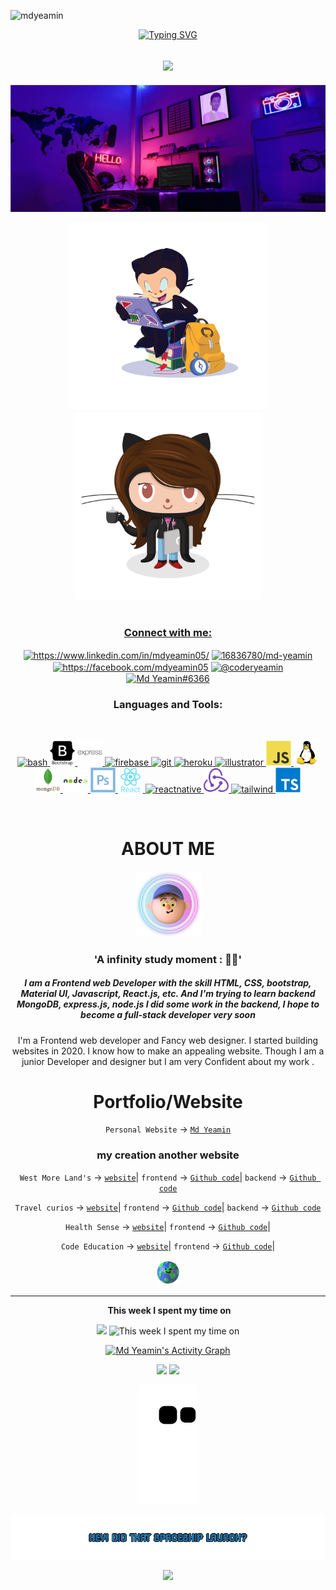 
<div align="center">
  <p align="left"> <img src="https://komarev.com/ghpvc/?username=mdyeamin&label=Profile%20views&color=0e75b6&style=flat" alt="mdyeamin" /> </p>

<div align="center">
  
[![Typing SVG](https://readme-typing-svg.herokuapp.com?size=32&duration=4000&color=FF58C4&center=true&width=500&lines=Hi,+this+is++Yeamin...💻;But,+you+can+call+me...;JavaScript+Lover...❤;Thank+you+so+much+for...;Following+my+GitHub🥰)](https://mdyeamin.netlify.app/)





<h2 align="center">
  <a href="https://github.com/mdyeamin"><img src="https://readme-typing-svg.herokuapp.com?lines=MERN+Stack+developer+;API+developer;Frontend+developer;user+interface+(UI);user+experience+(UX);Competitive+Programmer;DS%20|%20Algorithms%20|%20OOP%20;Always%20learning%20new%20things&center=true&width=500&height=50"></a>
</h2>
</div>


<p align="left">
  <img alt="" style="{max-height: 0px}" src="img/header.jpg">
</p>
<div align="center">
<!--- portfolio launch image --->
<a href="https://mdyeamin.netlify.app/">
  <img height="300" src="img/coder_husbend.png"/>
  <img height="300" src="img/coder_wife.png"/>
</div>
  
  
  

<br>

<!-- - 🌱 I’m currently learning **TS, react native, redux**

- 👨‍💻 All of my projects are available at [https://mdyeamin.netlify.app/](https://mdyeamin.netlify.app/)

- 📝 I regularly write articles on [https://stackoverflow.com/users/16836780/md-yeamin?tab=articles](https://stackoverflow.com/users/16836780/md-yeamin?tab=articles)

- 💬 Ask me about **react,TS,JS**

- 📄 Know about my experiences [https://drive.google.com/file/d/1VY0HU-u08JcHzFz_YsekAbUs4G3fW4Pc/view?usp=sharing](https://drive.google.com/file/d/1VY0HU-u08JcHzFz_YsekAbUs4G3fW4Pc/view?usp=sharing) -->

<h3 align="center">Connect with me:</h3>
<p align="center">
<a href="https://www.linkedin.com/in/mdyeamin05/" target="blank"><img align="center" src="https://raw.githubusercontent.com/rahuldkjain/github-profile-readme-generator/master/src/images/icons/Social/linked-in-alt.svg" alt="https://www.linkedin.com/in/mdyeamin05/" height="30" width="40" /></a>
<a href="https://stackoverflow.com/users/16836780/md-yeamin" target="blank"><img align="center" src="https://raw.githubusercontent.com/rahuldkjain/github-profile-readme-generator/master/src/images/icons/Social/stack-overflow.svg" alt="16836780/md-yeamin" height="30" width="40" /></a>
<a href="https://facebook.com/mdyeamin05" target="blank"><img align="center" src="https://raw.githubusercontent.com/rahuldkjain/github-profile-readme-generator/master/src/images/icons/Social/facebook.svg" alt="https://facebook.com/mdyeamin05" height="30" width="40" /></a>
<a href="https://medium.com/@coderyeamin" target="blank"><img align="center" src="https://raw.githubusercontent.com/rahuldkjain/github-profile-readme-generator/master/src/images/icons/Social/medium.svg" alt="@coderyeamin" height="30" width="40" /></a>
<a href="https://discord.gg/Md Yeamin#6366" target="blank"><img align="center" src="https://raw.githubusercontent.com/rahuldkjain/github-profile-readme-generator/master/src/images/icons/Social/discord.svg" alt="Md Yeamin#6366" height="30" width="40" /></a>
</p>


<h3 align="center">Languages and Tools:</h3>
</br>
<p align="center"> <a href="https://www.gnu.org/software/bash/" target="_blank" rel="noreferrer"> <img src="https://www.vectorlogo.zone/logos/gnu_bash/gnu_bash-icon.svg" alt="bash" width="40" height="40"/> </a> <a href="https://getbootstrap.com" target="_blank" rel="noreferrer"> <img src="https://raw.githubusercontent.com/devicons/devicon/master/icons/bootstrap/bootstrap-plain-wordmark.svg" alt="bootstrap" width="40" height="40"/> </a> <a href="https://expressjs.com" target="_blank" rel="noreferrer"> <img src="https://raw.githubusercontent.com/devicons/devicon/master/icons/express/express-original-wordmark.svg" alt="express" width="40" height="40"/> </a> <a href="https://firebase.google.com/" target="_blank" rel="noreferrer"> <img src="https://www.vectorlogo.zone/logos/firebase/firebase-icon.svg" alt="firebase" width="40" height="40"/> </a> <a href="https://git-scm.com/" target="_blank" rel="noreferrer"> <img src="https://www.vectorlogo.zone/logos/git-scm/git-scm-icon.svg" alt="git" width="40" height="40"/> </a> <a href="https://heroku.com" target="_blank" rel="noreferrer"> <img src="https://www.vectorlogo.zone/logos/heroku/heroku-icon.svg" alt="heroku" width="40" height="40"/> </a> <a href="https://www.adobe.com/in/products/illustrator.html" target="_blank" rel="noreferrer"> <img src="https://www.vectorlogo.zone/logos/adobe_illustrator/adobe_illustrator-icon.svg" alt="illustrator" width="40" height="40"/> </a> <a href="https://developer.mozilla.org/en-US/docs/Web/JavaScript" target="_blank" rel="noreferrer"> <img src="https://raw.githubusercontent.com/devicons/devicon/master/icons/javascript/javascript-original.svg" alt="javascript" width="40" height="40"/> </a> <a href="https://www.linux.org/" target="_blank" rel="noreferrer"> <img src="https://raw.githubusercontent.com/devicons/devicon/master/icons/linux/linux-original.svg" alt="linux" width="40" height="40"/> </a> <a href="https://www.mongodb.com/" target="_blank" rel="noreferrer"> <img src="https://raw.githubusercontent.com/devicons/devicon/master/icons/mongodb/mongodb-original-wordmark.svg" alt="mongodb" width="40" height="40"/> </a> <a href="https://nodejs.org" target="_blank" rel="noreferrer"> <img src="https://raw.githubusercontent.com/devicons/devicon/master/icons/nodejs/nodejs-original-wordmark.svg" alt="nodejs" width="40" height="40"/> </a> <a href="https://www.photoshop.com/en" target="_blank" rel="noreferrer"> <img src="https://raw.githubusercontent.com/devicons/devicon/master/icons/photoshop/photoshop-line.svg" alt="photoshop" width="40" height="40"/> </a> <a href="https://reactjs.org/" target="_blank" rel="noreferrer"> <img src="https://raw.githubusercontent.com/devicons/devicon/master/icons/react/react-original-wordmark.svg" alt="react" width="40" height="40"/> </a> <a href="https://reactnative.dev/" target="_blank" rel="noreferrer"> <img src="https://reactnative.dev/img/header_logo.svg" alt="reactnative" width="40" height="40"/> </a> <a href="https://redux.js.org" target="_blank" rel="noreferrer"> <img src="https://raw.githubusercontent.com/devicons/devicon/master/icons/redux/redux-original.svg" alt="redux" width="40" height="40"/> </a> <a href="https://tailwindcss.com/" target="_blank" rel="noreferrer"> <img src="https://www.vectorlogo.zone/logos/tailwindcss/tailwindcss-icon.svg" alt="tailwind" width="40" height="40"/> </a> <a href="https://www.typescriptlang.org/" target="_blank" rel="noreferrer"> <img src="https://raw.githubusercontent.com/devicons/devicon/master/icons/typescript/typescript-original.svg" alt="typescript" width="40" height="40"/> </a> </p>





<div align="center">
&nbsp;
<h1 align="center">
  ABOUT ME
</h1>
  
<img width="105" height="105" src="img/boy.png" />

<h3>'A infinity study moment :  🎊💓'</h3>

<h5>  
I am a Frontend web Developer with the skill HTML, CSS, bootstrap, Material UI, Javascript, React.js, etc.
And I'm trying to learn backend MongoDB, express.js, node.js
I did some work in the backend,
I hope to become a full-stack developer very soon
</h5>
I'm a Frontend web developer and Fancy web designer. I started building websites in 2020. I know how to make an appealing website. Though I am a junior Developer and designer but I am very Confident about my work .
  

</div>
 <!--- Portfolio/Website --->  
  
<h1 align="center">
    Portfolio/Website
    </h2>
   
  `Personal Website` -> <a href="https://mdyeamin.netlify.app/" target="_blank">`Md Yeamin`</a>
  
  <h3 align="center">
    my creation another website 
    </h2>
   
  `West More Land's` -> <a href="https://west-more-land-s.web.app/" target="_blank">`website`</a>|
  `frontend` -> <a href="https://github.com/mdyeamin/-niche-website-client-side" target="_blank">`Github code`</a>|
  `backend` -> <a href="https://github.com/mdyeamin/-niche-website-server-side" target="_blank">`Github code`</a>
   </br>

  `Travel curios` -> <a href="https://travel-curiosity.web.app/" target="_blank">`website`</a>|
  `frontend` -> <a href="https://github.com/mdyeamin/tourism-or-delivery-website-client-side" target="_blank">`Github code`</a>|
  `backend` -> <a href="https://github.com/mdyeamin/tourism-or-delivery-website-server-side" target="_blank">`Github code`</a>

  `Health Sense` -> <a href="https://health-sense-d3b2a.web.app/" target="_blank">`website`</a>|
  `frontend` -> <a href="https://github.com/mdyeamin/-healthcare-react-firebase" target="_blank">`Github code`</a>|
  <!-- `backend` -> <a href="https://github.com/mdyeamin/-niche-website-server-side" target="_blank">`Github code`</a> -->

  `Code Education` -> <a href="https://procodeeducation.netlify.app/" target="_blank">`website`</a>|
  `frontend` -> <a href="https://github.com/mdyeamin/review-website-react" target="_blank">`Github code`</a>|
  


  <div align="center">
<img height="40" src="img/152370900-69dce999-2e00-4227-9547-917fa1a4b06e.png" />
  </div>

<hr>

  <!-- most used language  -->
 &nbsp;**This week I spent my time on**
 <p align="center">
  <img width="420px" src="https://github-readme-stats.vercel.app/api/top-langs/?username=mdyeamin&hide=TeX&layout=compact&theme=radical&hide_border=true&bg_color=1F222E" />

<!-- wakatime  -->
<!--START_SECTION:waka-->

 <!-- ![md yeamin wakatime stats](https://wakatime.com/share/@mdyeamin/54d5a533-f4e7-46c1-979d-0342a1b4a0e5.svg)  -->

<img  width="420px" alt="This week I spent my time on" src="https://wakatime.com/share/@mdyeamin/de026aac-1367-42ce-b23e-5d840c3d2fef.svg">


</p>

<!-- ![Weekly Language Stats](https://raw.githubusercontent.com/mdyeamin/wakatime-charts/master/images/wakatime_weekly_language_stats.svg "Weekly Language Stats")

![Weekly Project Stats](https://raw.githubusercontent.com/mdyeamin/wakatime-charts/master/images/wakatime_weekly_project_stats.svg "Weekly Project Stats")  -->


<!-- solid -->
<!-- ![Weekly Language Stats](https://raw.githubusercontent.com/divykj/wakatime-charts/master/images/wakatime_weekly_language_stats.svg "Weekly Language Stats")
![Weekly Project Stats](https://raw.githubusercontent.com/divykj/wakatime-charts/master/images/wakatime_weekly_project_stats.svg "Weekly Project Stats") -->
<!--END_SECTION:waka-->
 <!-- chart -->
<a href="#"><img alt="Md Yeamin's Activity Graph" src="https://activity-graph.herokuapp.com/graph?username=mdyeamin&bg_color=1F222E&color=ffffff&line=f08c2d&point=444040&area=true&hide_border=true" /></a>

<p align="center">
  <img width="420px" src="https://github-readme-stats.vercel.app/api?username=mdyeamin&count_private=true&show_icons=true&theme=material-palenight&hide_border=true&bg_color=1F222E" />
  <img width="420px" src="https://github-readme-streak-stats.herokuapp.com?user=mdyeamin&theme=material-palenight&hide_border=true&fire=C77800&ring=7C2AE8&background=1F222E" />
</p>
<div align="center"> <img src="https://raw.githubusercontent.com/muhiqsimui/muhiqsimui/output/github-contribution-grid-snake.svg" /></div>


<!--- building footer with spaceship question --->
![footer](img/hey.gif)

<p align="center">
<img height="50" src="https://user-images.githubusercontent.com/60597290/152519754-992acfbc-39df-489d-a01a-72ea86a08996.png" />
</p>



